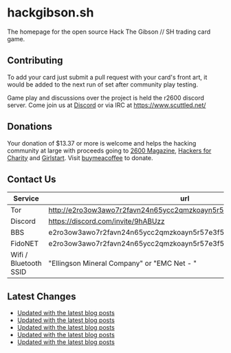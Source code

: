 # hackgibson.sh
The homepage for the open source Hack The Gibson // SH trading card game.


## Contributing

To add your card just submit a pull request with your card's front art, it would be added to the next run of set after community play testing.

Game play and discussions over the project is held the r2600 discord server. Come join us at [Discord](https://discord.com/invite/9hABUzz) or via IRC at https://www.scuttled.net/


## Donations

Your donation of $13.37 or more is welcome and helps the hacking community at large with proceeds going to [2600 Magazine](https://2600.com/), [Hackers for Charity](https://hackersforcharity.org) and [Girlstart](https://girlstart.org).  Visit [buymeacoffee](https://www.buymeacoffee.com/hackgibson.sh) to donate.


## Contact Us

Service | url
-|-
Tor | http://e2ro3ow3awo7r2favn24n65ycc2qmzkoayn5r57e3f56nvjwdcgg32ad.onion
Discord | https://discord.com/invite/9hABUzz
BBS | e2ro3ow3awo7r2favn24n65ycc2qmzkoayn5r57e3f56nvjwdcgg32ad.onion:23
FidoNET | e2ro3ow3awo7r2favn24n65ycc2qmzkoayn5r57e3f56nvjwdcgg32ad.onion:24554
Wifi / Bluetooth SSID | "Ellingson Mineral Company" or "EMC Net - <fidonet address>"

## Latest Changes
<!-- BLOG-POST-LIST:START -->
- [Updated with the latest blog posts](https://github.com/DFW2600/hackgibson.sh/commit/4531eaa6eece46d646a6a6e79f7982d0df75252e)
- [Updated with the latest blog posts](https://github.com/DFW2600/hackgibson.sh/commit/48b2255f418109bc1d91b3905ba71cf639e4db57)
- [Updated with the latest blog posts](https://github.com/DFW2600/hackgibson.sh/commit/785148e90507f691f3bd722c66de360c3d28a847)
- [Updated with the latest blog posts](https://github.com/DFW2600/hackgibson.sh/commit/e97d7a61f09bd785cd5cf2784e2ff27575774a77)
- [Updated with the latest blog posts](https://github.com/DFW2600/hackgibson.sh/commit/a5eca1b9365680f7f1925de34fc2c36a6080f616)
<!-- BLOG-POST-LIST:END -->
